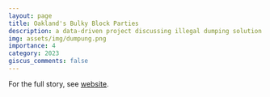 ```yaml
---
layout: page
title: Oakland's Bulky Block Parties
description: a data-driven project discussing illegal dumping solution
img: assets/img/dumpung.png
importance: 4
category: 2023
giscus_comments: false
---
```


For the full story, see [website](https://readymag.com/u2950846684/4380060/).
